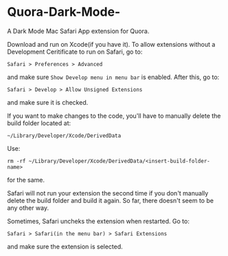 # Quora-Dark-Mode-

A Dark Mode Mac Safari App extension for Quora. 

Download and run on Xcode(if you have it). To allow extensions without a Development Ceritificate to run on Safari, go to:
```
Safari > Preferences > Advanced 
```
and make sure ```Show Develop menu in menu bar``` is enabled. After this, go to:
```
Safari > Develop > Allow Unsigned Extensions 
```
and make sure it is checked.

If you want to make changes to the code, you'll have to manually delete the build folder located at:

```
~/Library/Developer/Xcode/DerivedData
```

Use: 

```
rm -rf ~/Library/Developer/Xcode/DerivedData/<insert-build-folder-name>
```
for the same.

Safari will not run your extension the second time if you don't manually delete the build folder and build it again.
So far, there doesn't seem to be any other way.

Sometimes, Safari uncheks the extension when restarted. Go to:

```
Safari > Safari(in the menu bar) > Safari Extensions 
```
and make sure the extension is selected.

